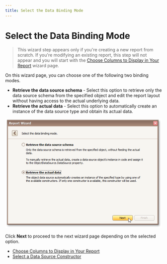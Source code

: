 ```yaml
---
title: Select the Data Binding Mode
---
```

# Select the Data Binding Mode
> This wizard step appears only if you're creating a new report from scratch. If you're modifying an existing report, this step will not appear and you will start with the [Choose Columns to Display in Your Report](../../../../../../../interface-elements-for-desktop/articles/report-designer/report-designer-for-winforms/report-wizard/data-bound-report/choose-columns-to-display-in-your-report.md) wizard page.

On this wizard page, you can choose one of the following two binding modes.
* **Retrieve the data source schema** - Select this option to retrieve only the data source schema from the specified object and edit the report layout without having access to the actual underlying data.
* **Retrieve the actual data** - Select this option to automatically create an instance of the data source type and obtain its actual data.

![RD_ReportWizard_ObjDataBindingMode](../../../../../../images/Img122113.png)

Click **Next** to proceed to the next wizard page depending on the selected option.
* [Choose Columns to Display in Your Report](../../../../../../../interface-elements-for-desktop/articles/report-designer/report-designer-for-winforms/report-wizard/data-bound-report/choose-columns-to-display-in-your-report.md)
* [Select a Data Source Constructor](../../../../../../../interface-elements-for-desktop/articles/report-designer/report-designer-for-winforms/report-wizard/data-bound-report/connect-to-an-object-data-source/select-a-data-source-constructor.md)